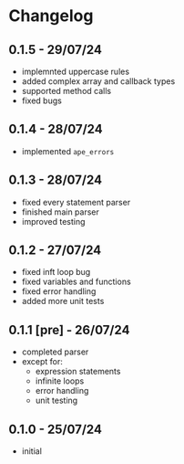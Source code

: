 # Changelog

## 0.1.5 - 29/07/24

- implemnted uppercase rules
- added complex array and callback types
- supported method calls
- fixed bugs

## 0.1.4 - 28/07/24

- implemented `ape_errors`

## 0.1.3 - 28/07/24

- fixed every statement parser
- finished main parser
- improved testing

## 0.1.2 - 27/07/24

- fixed inft loop bug
- fixed variables and functions
- fixed error handling
- added more unit tests

## 0.1.1 [pre] - 26/07/24

- completed parser
- except for:
  - expression statements
  - infinite loops
  - error handling
  - unit testing

## 0.1.0 - 25/07/24

- initial
